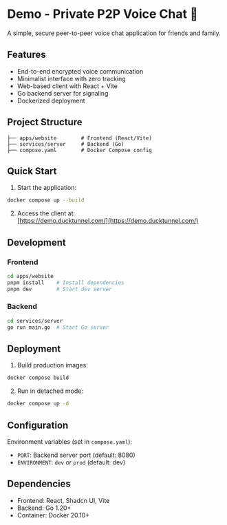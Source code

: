 # Demo - Private P2P Voice Chat 🦆

A simple, secure peer-to-peer voice chat application for friends and family.

## Features
- End-to-end encrypted voice communication
- Minimalist interface with zero tracking
- Web-based client with React + Vite
- Go backend server for signaling
- Dockerized deployment

## Project Structure
```
├── apps/website        # Frontend (React/Vite)
├── services/server     # Backend (Go)
├── compose.yaml        # Docker Compose config
```

## Quick Start
1. Start the application:
```bash
docker compose up --build
```

2. Access the client at:  
   [https://demo.ducktunnel.com/](https://demo.ducktunnel.com/)

## Development
### Frontend
```bash
cd apps/website
pnpm install    # Install dependencies
pnpm dev        # Start dev server
```

### Backend
```bash
cd services/server
go run main.go  # Start Go server
```

## Deployment
1. Build production images:
```bash
docker compose build
```

2. Run in detached mode:
```bash
docker compose up -d
```

## Configuration
Environment variables (set in `compose.yaml`):
- `PORT`: Backend server port (default: 8080)
- `ENVIRONMENT`: `dev` or `prod` (default: dev)

## Dependencies
- Frontend: React, Shadcn UI, Vite
- Backend: Go 1.20+
- Container: Docker 20.10+
